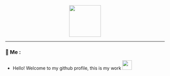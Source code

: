 <div id="header" align="center">
  <img src="https://media.giphy.com/media/M9gbBd9nbDrOTu1Mqx/giphy.gif" width="100"/>
</div>

---

### 👺 Me :
- Hello! Welcome to my github profile, this is my work <img src="https://media.giphy.com/media/WUlplcMpOCEmTGBtBW/giphy.gif" width="30">
